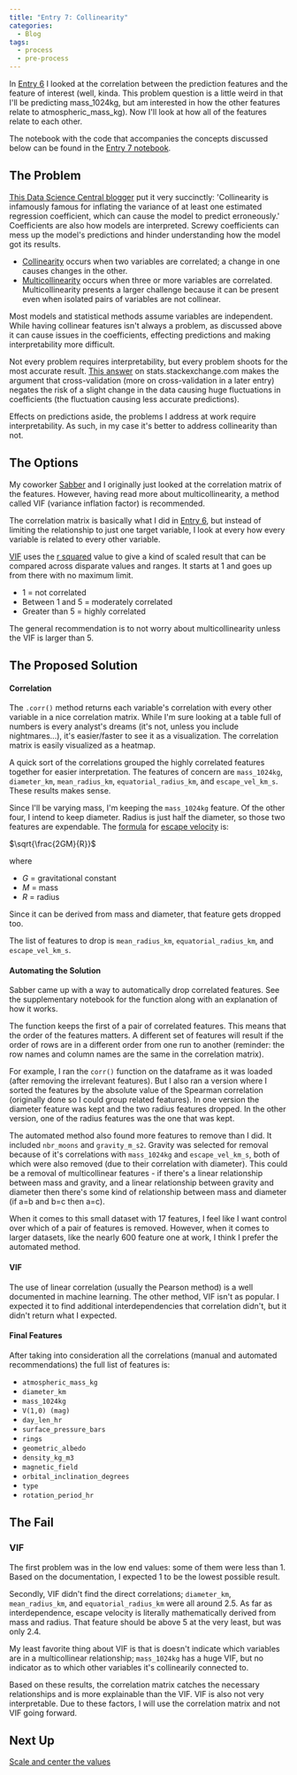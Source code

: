 ```yaml
---
title: "Entry 7: Collinearity"
categories:
  - Blog
tags:
  - process
  - pre-process
---
```


In [Entry 6](https://julielinx.github.io/blog/06_correlation/) I looked at the correlation between the prediction features and the feature of interest (well, kinda. This problem question is a little weird in that I'll be predicting mass_1024kg, but am interested in how the other features relate to atmospheric_mass_kg). Now I'll look at how all of the features relate to each other.

The notebook with the code that accompanies the concepts discussed below can be found in the [Entry 7 notebook](https://github.com/julielinx/datascience_diaries/blob/master/01_ml_process/07_nb_collinearity.ipynb).

## The Problem

[This Data Science Central blogger](https://www.datasciencecentral.com/profiles/blogs/multicollinearity-a-problem-or-an-opportunity) put it very succinctly: 'Collinearity is infamously famous for inflating the variance of at least one estimated regression coefficient, which can cause the model to predict erroneously.' Coefficients are also how models are interpreted. Screwy coefficients can mess up the model's predictions and hinder understanding how the model got its results.

- [Collinearity](https://statisticsbyjim.com/regression/multicollinearity-in-regression-analysis/) occurs when two variables are correlated; a change in one causes changes in the other.
- [Multicollinearity](https://etav.github.io/python/vif_factor_python.html) occurs when three or more variables are correlated. Multicollinearity presents a larger challenge because it can be present even when isolated pairs of variables are not collinear.

Most models and statistical methods assume variables are independent. While having collinear features isn't always a problem, as discussed above it can cause issues in the coefficients, effecting predictions and making interpretability more difficult.

Not every problem requires interpretability, but every problem shoots for the most accurate result. [This answer](https://stats.stackexchange.com/questions/168622/why-is-multicollinearity-not-checked-in-modern-statistics-machine-learning) on stats.stackexchange.com makes the argument that cross-validation (more on cross-validation in a later entry) negates the risk of a slight change in the data causing huge fluctuations in coefficients (the fluctuation causing less accurate predictions).

Effects on predictions aside, the problems I address at work require interpretability. As such, in my case it's better to address collinearity than not.

## The Options

My coworker [Sabber](https://medium.com/@sabber) and I originally just looked at the correlation matrix of the features. However, having read more about multicollinearity, a method called VIF (variance inflation factor) is recommended.

The correlation matrix is basically what I did in [Entry 6](https://julielinx.github.io/blog/06_correlation/), but instead of limiting the relationship to just one target variable, I look at every how every variable is related to every other variable.

[VIF](https://www.statisticshowto.datasciencecentral.com/variance-inflation-factor/) uses the [r squared](https://www.statisticshowto.datasciencecentral.com/adjusted-r2/) value to give a kind of scaled result that can be compared across disparate values and ranges. It starts at 1 and goes up from there with no maximum limit.
- 1 = not correlated
- Between 1 and 5 = moderately correlated
- Greater than 5 = highly correlated

The general recommendation is to not worry about multicollinearity unless the VIF is larger than 5.

## The Proposed Solution

#### Correlation

The `.corr()` method returns each variable's correlation with every other variable in a nice correlation matrix. While I'm sure looking at a table full of numbers is every analyst's dreams (it's not, unless you include nightmares...), it's easier/faster to see it as a visualization. The correlation matrix is easily visualized as a heatmap.

A quick sort of the correlations grouped the highly correlated features together for easier interpretation. The features of concern are `mass_1024kg`, `diameter_km`, `mean_radius_km`, `equatorial_radius_km`, and `escape_vel_km_s`. These results makes sense.

Since I'll be varying mass, I'm keeping the `mass_1024kg` feature. Of the other four, I intend to keep diameter. Radius is just half the diameter, so those two features are expendable. The [formula](https://en.wikibooks.org/wiki/LaTeX/Mathematics) for [escape velocity](https://www.toppr.com/guides/physics-formulas/escape-velocity-formula/) is:

$\sqrt{\frac{2GM}{R}}$

where

- $G$ = gravitational constant
- $M$ = mass
- $R$ = radius

Since it can be derived from mass and diameter, that feature gets dropped too.

The list of features to drop is `mean_radius_km`, `equatorial_radius_km`, and `escape_vel_km_s`.

#### Automating the Solution

Sabber came up with a way to automatically drop correlated features. See the supplementary notebook for the function along with an explanation of how it works.

The function keeps the first of a pair of correlated features. This means that the order of the features matters. A different set of features will result if the order of rows are in a different order from one run to another (reminder: the row names and column names are the same in the correlation matrix).

For example, I ran the `corr()` function on the dataframe as it was loaded (after removing the irrelevant features). But I also ran a version where I sorted the features by the absolute value of the Spearman correlation (originally done so I could group related features). In one version the diameter feature was kept and the two radius features dropped. In the other version, one of the radius features was the one that was kept.

The automated method also found more features to remove than I did. It included `nbr_moons` and `gravity_m_s2`. Gravity was selected for removal because of it's correlations with `mass_1024kg` and `escape_vel_km_s`, both of which were also removed (due to their correlation with diameter). This could be a removal of multicollinear features - if there's a linear relationship between mass and gravity, and a linear relationship between gravity and diameter then there's some kind of relationship between mass and diameter (if a=b and b=c then a=c).

When it comes to this small dataset with 17 features, I feel like I want control over which of a pair of features is removed. However, when it comes to larger datasets, like the nearly 600 feature one at work, I think I prefer the automated method.

#### VIF

The use of linear correlation (usually the Pearson method) is a well documented in machine learning. The other method, VIF isn't as popular. I expected it to find additional interdependencies that correlation didn't, but it didn't return what I expected.

#### Final Features

After taking into consideration all the correlations (manual and automated recommendations) the full list of features is:

- `atmospheric_mass_kg`
- `diameter_km`
- `mass_1024kg`
- `V(1,0) (mag)`
- `day_len_hr`
-  `surface_pressure_bars`
- `rings`
- `geometric_albedo`
- `density_kg_m3`
- `magnetic_field`
- `orbital_inclination_degrees`
- `type`
- `rotation_period_hr`

## The Fail

### VIF

The first problem was in the low end values: some of them were less than 1. Based on the documentation, I expected 1 to be the lowest possible result.

Secondly, VIF didn't find the direct correlations; `diameter_km`, `mean_radius_km`, and `equatorial_radius_km` were all around 2.5. As far as interdependence, escape velocity is literally mathematically derived from mass and radius. That feature should be above 5 at the very least, but was only 2.4.

My least favorite thing about VIF is that is doesn't indicate which variables are in a multicollinear relationship; `mass_1024kg` has a huge VIF, but no indicator as to which other variables it's collinearily connected to.

Based on these results, the correlation matrix catches the necessary relationships and is more explainable than the VIF. VIF is also not very interpretable. Due to these factors, I will use the correlation matrix and not VIF going forward.

## Next Up

[Scale and center the values](https://julielinx.github.io/blog/08_center_scale_and_latex)